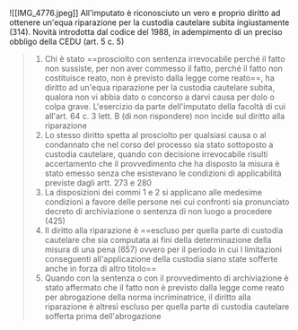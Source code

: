 ![[IMG_4776.jpeg]]
All'imputato è riconosciuto un vero e proprio diritto ad ottenere un'equa riparazione per la custodia cautelare subita ingiustamente (314). Novità introdotta dal codice del 1988, in adempimento di un preciso obbligo della CEDU (art. 5 c. 5)

> 1) Chi è stato ==prosciolto con sentenza irrevocabile perché il fatto non sussiste, per non aver commesso il fatto, perché il fatto non costituisce reato, non è previsto dalla legge come reato==, ha diritto ad un'equa riparazione per la custodia cautelare subita, qualora non vi abbia dato o concorso a darvi causa per dolo o colpa grave. L'esercizio da parte dell'imputato della facoltà di cui all'art. 64 c. 3 lett. B (di non rispondere) non incide sul diritto alla riparazione
> 2) Lo stesso diritto spetta al prosciolto per qualsiasi causa o al condannato che nel corso del processo sia stato sottoposto a custodia cautelare, quando con decisione irrevocabile risulti accertamento che il provvedimento che ha disposto la misura è stato emesso senza che esistevano le condizioni di applicabilità previste dagli artt. 273 e 280 
> 3) La disposizioni dei commi 1 e 2 si applicano alle medesime condizioni a favore delle persone nei cui confronti sia pronunciato decreto di archiviazione o sentenza di non luogo a procedere (425)
> 4) Il diritto alla riparazione è ==escluso per quella parte di custodia cautelare che sia computata ai fini della determinazione della misura di una pena (657) ovvero per il periodo in cui l limitazioni conseguenti all'applicazione della custodia siano state sofferte anche in forza di altro titolo==
> 5) Quando con la sentenza o con il provvedimento di archiviazione è stato affermato che il fatto non è previsto dalla legge come reato per abrogazione della norma incriminatrice, il diritto alla riparazione è altresì escluso per quella parte di custodia cautelare sofferta prima dell'abrogazione

